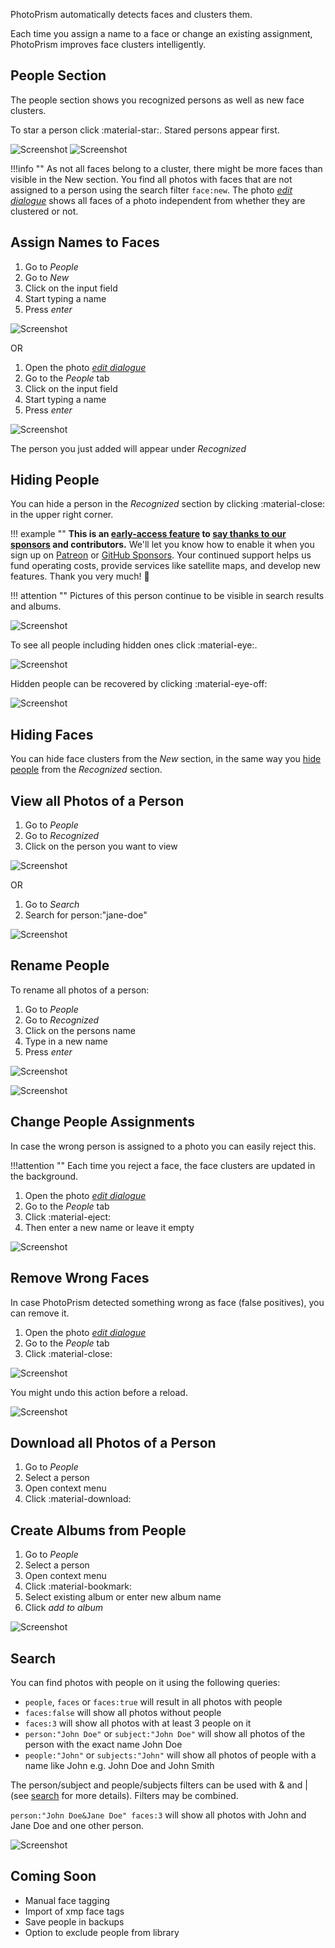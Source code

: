 PhotoPrism automatically detects faces and clusters them.

Each time you assign a name to a face or change an existing assignment, PhotoPrism improves face clusters intelligently.

## People Section ##
The people section shows you recognized persons as well as new face clusters.

To star a person click :material-star:. Stared persons appear first.

![Screenshot](img/recognized.png)
![Screenshot](img/new.png)

!!!info ""
    As not all faces belong to a cluster, there might be more faces than visible in the New section.
    You find all photos with faces that are not assigned to a person using the search filter `face:new`.
    The photo [*edit dialogue*](edit.md) shows all faces of a photo independent from whether they are clustered or not.

## Assign Names to Faces ##
1. Go to *People*
2. Go to *New*
3. Click on the input field
4. Start typing a name
5. Press *enter*

![Screenshot](img/add-name-new.png)

<!--![Screenshot](img/add-name-new-2.png)-->

OR

1. Open the photo [*edit dialogue*](edit.md)
2. Go to the *People* tab
3. Click on the input field
4. Start typing a name
5. Press *enter*

![Screenshot](img/add-name-edit.png)

The person you just added will appear under *Recognized*

## Hiding People ##
You can hide a person in the *Recognized* section by clicking :material-close: in the upper right corner.

!!! example ""
    **This is an [early-access feature](https://github.com/photoprism/photoprism/issues?q=is%3Aissue+label%3Aearly-access) to [say thanks to our sponsors](https://github.com/photoprism/photoprism/blob/develop/SPONSORS.md) and contributors.**
    We'll let you know how to enable it when you sign up on [Patreon](https://www.patreon.com/photoprism) or [GitHub Sponsors](https://github.com/sponsors/photoprism).
    Your continued support helps us fund operating costs, provide services like satellite maps,
    and develop new features. Thank you very much! 💜

!!! attention ""
    Pictures of this person continue to be visible in search results and albums.

![Screenshot](img/person-hide.png)

To see all people including hidden ones click :material-eye:.

![Screenshot](img/person-show-all.png)

Hidden people can be recovered by clicking :material-eye-off:

![Screenshot](img/person-recover.png)

## Hiding Faces ##
You can hide face clusters from the *New* section, in the same way you [hide people](#hiding-people) from the *Recognized* section.

## View all Photos of a Person ##
1. Go to *People*
2. Go to *Recognized*
3. Click on the person you want to view

![Screenshot](img/view-person.png)

OR

1. Go to *Search*
2. Search for person:"jane-doe"

![Screenshot](img/view-person-2.png)

## Rename People ##
To rename all photos of a person:

1. Go to *People*
2. Go to *Recognized*
3. Click on the persons name
4. Type in a new name
5. Press *enter*

![Screenshot](img/rename-recognized-0.png)

![Screenshot](img/rename-recognized.png)

## Change People Assignments ##
In case the wrong person is assigned to a photo you can easily reject this. 

!!!attention ""
    Each time you reject a face, the face clusters are updated in the background.

1. Open the photo [*edit dialogue*](edit.md)
2. Go to the *People* tab
3. Click :material-eject:
4. Then enter a new name or leave it empty

![Screenshot](img/reject.png)

## Remove Wrong Faces ##
In case PhotoPrism detected something wrong as face (false positives), you can remove it.

1. Open the photo [*edit dialogue*](edit.md)
2. Go to the *People* tab
3. Click :material-close:

![Screenshot](img/remove-face.png)

You might undo this action before a reload.

![Screenshot](img/undo-remove-face.png)

## Download all Photos of a Person ##
1. Go to *People*
2. Select a person
3. Open context menu
4. Click :material-download:

## Create Albums from People ##
1. Go to *People*
2. Select a person
3. Open context menu
4. Click :material-bookmark:
5. Select existing album or enter new album name
6. Click *add to album*

![Screenshot](img/people-context-menu.png)

## Search ##
You can find photos with people on it using the following queries:

- `people`, `faces` or `faces:true` will result in all photos with people 
- `faces:false` will show all photos without people
- `faces:3` will show all photos with at least 3 people on it
- `person:"John Doe"` or `subject:"John Doe"` will show all photos of the person with the exact name John Doe
- `people:"John"` or `subjects:"John"` will show all photos of people with a name like John e.g. John Doe and John Smith

The person/subject and people/subjects filters can be used with & and | (see [search](search.md) for more details). Filters may be combined.

`person:"John Doe&Jane Doe" faces:3` will show all photos with John and Jane Doe and one other person.

![Screenshot](img/people-search.png)

## Coming Soon ##
- Manual face tagging
- Import of xmp face tags
- Save people in backups
- Option to exclude people from library

